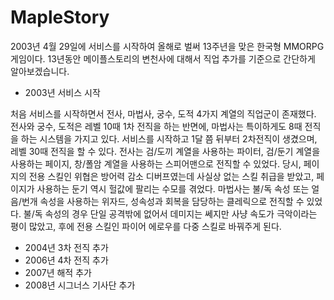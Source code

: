 # MapleStory

2003년 4월 29일에 서비스를 시작하여 올해로 벌써 13주년을 맞은 한국형 MMORPG 게임이다. 13년동안 메이플스토리의 변천사에 대해서 직업 추가를 기준으로 간단하게 알아보겠습니다.


- 2003년 서비스 시작

처음 서비스를 시작하면서 전사, 마법사, 궁수, 도적 4가지 계열의 직업군이 존재했다. 전사와 궁수, 도적은 레벨 10때 1차 전직을 하는 반면에, 마법사는 특이하게도 8때 전직을 하는 시스템을 가지고 있다. 서비스를 시작하고 1달 쯤 뒤부터 2차전직이 생겼으며, 레벨 30때 전직을 할 수 있다. 
전사는 검/도끼 계열을 사용하는 파이터, 검/둔기 계열을 사용하는 페이지, 창/폴암 계열을 사용하는 스피어맨으로 전직할 수 있었다. 당시, 페이지의 전용 스킬인 위협은 방어력 감소 디버프였는데 사실상 없는 스킬 취급을 받았고, 페이지가 사용하는 둔기 역시 헐값에 팔리는 수모를 겪었다.
마법사는 불/독 속성 또는 얼음/번개 속성을 사용하는 위자드, 성속성과 회복을 담당하는 클레릭으로 전직할 수 있었다. 불/독 속성의 경우 단일 공격밖에 없어서 데미지는 쎄지만 사냥 속도가 극악이라는 평이 많았고, 후에 전용 스킬인 파이어 에로우를 다중 스킬로 바꿔주게 된다. 

- 2004년 3차 전직 추가
- 2006년 4차 전직 추가
- 2007년 해적 추가
- 2008년 시그너스 기사단 추가

